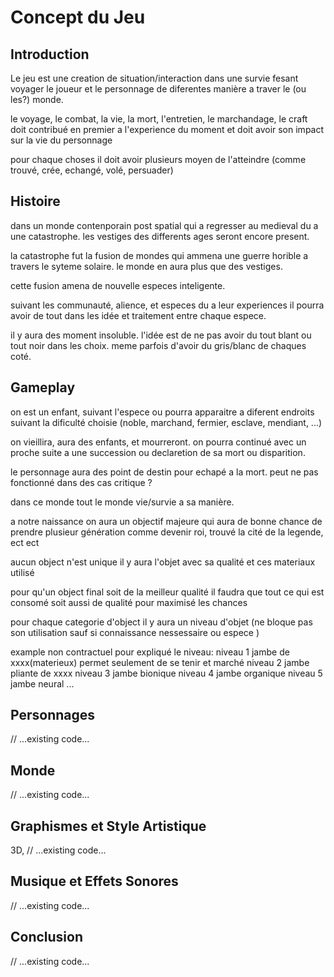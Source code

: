 # Concept du Jeu

## Introduction

Le jeu est une creation de situation/interaction dans une survie fesant voyager le joueur et le personnage de diferentes manière a traver le (ou les?) monde.

le voyage, le combat, la vie, la mort, l'entretien, le marchandage, le craft doit contribué en premier a l'experience du moment et doit avoir son impact sur la vie du personnage

pour chaque choses il doit avoir plusieurs moyen de l'atteindre (comme trouvé, crée, echangé, volé, persuader)

## Histoire

dans un monde contenporain post spatial qui a regresser au medieval du a une catastrophe. les vestiges des differents ages seront encore present.

la catastrophe fut la fusion de mondes qui ammena une guerre horible a travers le syteme solaire. le monde en aura plus que des vestiges.

cette fusion amena de nouvelle especes inteligente.

suivant les communauté, alience, et especes du a leur experiences il pourra avoir de tout dans les idée et traitement entre chaque espece.

il y aura des moment insoluble. l'idée est de ne pas avoir du tout blant ou tout noir dans les choix. meme parfois d'avoir du gris/blanc de chaques coté.

## Gameplay
on est un enfant, suivant l'espece ou pourra apparaitre a diferent endroits suivant la dificulté choisie (noble, marchand, fermier, esclave, mendiant, ...)

on vieillira, aura des enfants, et mourreront. on pourra continué avec un proche suite a une succession ou declaretion de sa mort ou disparition.  

le personnage aura des point de destin pour echapé a la mort. peut ne pas fonctionné dans des cas critique ?

dans ce monde tout le monde vie/survie a sa manière.

a notre naissance on aura un objectif majeure qui aura de bonne chance de prendre plusieur génération comme devenir roi, trouvé la cité de la legende, ect ect

aucun object n'est unique il y aura l'objet avec sa qualité et ces materiaux utilisé

pour qu'un object final soit de la meilleur qualité il faudra que tout ce qui est consomé soit aussi de qualité pour maximisé les chances

pour chaque categorie d'object il y aura un niveau d'objet (ne bloque pas son utilisation sauf si connaissance nessessaire ou espece ) 

example non contractuel pour expliqué le niveau:
niveau 1 jambe de xxxx(materieux) permet seulement de se tenir et marché
niveau 2 jambe pliante de xxxx
niveau 3 jambe bionique
niveau 4 jambe organique 
niveau 5 jambe neural 
...


## Personnages
// ...existing code...

## Monde
// ...existing code...

## Graphismes et Style Artistique
3D, 
// ...existing code...

## Musique et Effets Sonores
// ...existing code...

## Conclusion
// ...existing code...
